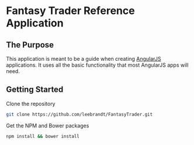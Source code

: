 # Fantasy Trader Reference Application

## The Purpose
This application is meant to be a guide when creating [AngularJS](http://angularjs.org) applications. It uses all the basic functionality that most AngularJS apps will need.

## Getting Started
Clone the repository

```bash
git clone https://github.com/leebrandt/FantasyTrader.git
```

Get the NPM and Bower packages

```bash
npm install && bower install
```